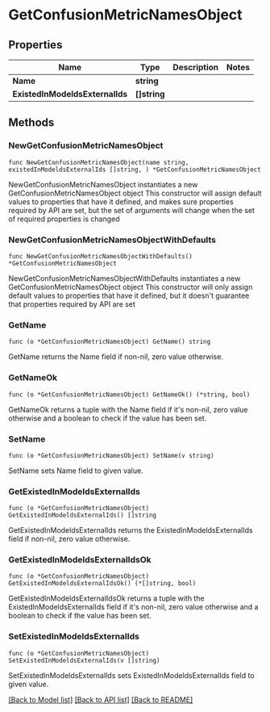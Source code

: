 # GetConfusionMetricNamesObject

## Properties

Name | Type | Description | Notes
------------ | ------------- | ------------- | -------------
**Name** | **string** |  | 
**ExistedInModeldsExternalIds** | **[]string** |  | 

## Methods

### NewGetConfusionMetricNamesObject

`func NewGetConfusionMetricNamesObject(name string, existedInModeldsExternalIds []string, ) *GetConfusionMetricNamesObject`

NewGetConfusionMetricNamesObject instantiates a new GetConfusionMetricNamesObject object
This constructor will assign default values to properties that have it defined,
and makes sure properties required by API are set, but the set of arguments
will change when the set of required properties is changed

### NewGetConfusionMetricNamesObjectWithDefaults

`func NewGetConfusionMetricNamesObjectWithDefaults() *GetConfusionMetricNamesObject`

NewGetConfusionMetricNamesObjectWithDefaults instantiates a new GetConfusionMetricNamesObject object
This constructor will only assign default values to properties that have it defined,
but it doesn't guarantee that properties required by API are set

### GetName

`func (o *GetConfusionMetricNamesObject) GetName() string`

GetName returns the Name field if non-nil, zero value otherwise.

### GetNameOk

`func (o *GetConfusionMetricNamesObject) GetNameOk() (*string, bool)`

GetNameOk returns a tuple with the Name field if it's non-nil, zero value otherwise
and a boolean to check if the value has been set.

### SetName

`func (o *GetConfusionMetricNamesObject) SetName(v string)`

SetName sets Name field to given value.


### GetExistedInModeldsExternalIds

`func (o *GetConfusionMetricNamesObject) GetExistedInModeldsExternalIds() []string`

GetExistedInModeldsExternalIds returns the ExistedInModeldsExternalIds field if non-nil, zero value otherwise.

### GetExistedInModeldsExternalIdsOk

`func (o *GetConfusionMetricNamesObject) GetExistedInModeldsExternalIdsOk() (*[]string, bool)`

GetExistedInModeldsExternalIdsOk returns a tuple with the ExistedInModeldsExternalIds field if it's non-nil, zero value otherwise
and a boolean to check if the value has been set.

### SetExistedInModeldsExternalIds

`func (o *GetConfusionMetricNamesObject) SetExistedInModeldsExternalIds(v []string)`

SetExistedInModeldsExternalIds sets ExistedInModeldsExternalIds field to given value.



[[Back to Model list]](../README.md#documentation-for-models) [[Back to API list]](../README.md#documentation-for-api-endpoints) [[Back to README]](../README.md)


